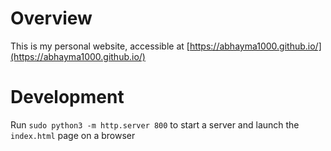 # Overview

This is my personal website, accessible at [https://abhayma1000.github.io/](https://abhayma1000.github.io/)

# Development

Run ```sudo python3 -m http.server 800``` to start a server and launch the ```index.html``` page on a browser
